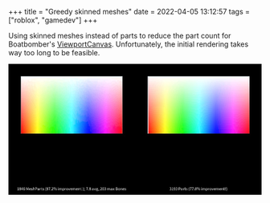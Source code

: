 +++
title = "Greedy skinned meshes"
date = 2022-04-05 13:12:57
tags = ["roblox", "gamedev"]
+++

Using skinned meshes instead of parts to reduce the part count for Boatbomber's
[ViewportCanvas][vc]. Unfortunately, the initial rendering takes way too long to
be feasible.

![](00.jpg)

[vc]: https://github.com/boatbomber/ViewportCanvas
